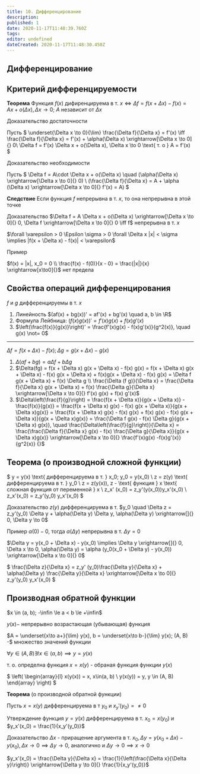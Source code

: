 ```yaml
---
title: 10. Дифференцирование
description: 
published: 1
date: 2020-11-17T11:48:39.760Z
tags: 
editor: undefined
dateCreated: 2020-11-17T11:48:30.450Z
---
```


## Дифференцирование

## Критерий дифференцируемости

**Теорема** Функция $f(x)$ дифиренцируема в т. $x \iff \Delta f = f(x + \Delta x) - f(x) = Ax + o(\Delta x), \Delta x \to 0$; $A$ независит от $\Delta x$

Доказательство достаточности

Пусть $
\underset{\Delta x \to 0}{\lim} \frac{\Delta f}{\Delta x} = f'(x) \iff \frac{\Delta f}{\Delta x} = f'(x) + \alpha(\Delta x) \xrightarrow[\Delta x \to 0]{} 0\\
\Delta f = f'(x) \Delta x + o(\Delta x), \Delta x \to 0 \text{ т. о } A = f'(x)
$

Доказательство необходимости

Пусть $
\Delta f = A\cdot \Delta x + o(\Delta x) \quad (\alpha(\Delta x) \xrightarrow[\Delta x \to 0]{} 0) \\
(\frac{\Delta f}{\Delta x} = A + \alpha (\Delta x) \xrightarrow[\Delta x \to 0]{} f'(x) = A)
$

**Следствие** Если функция $f$ непрерывна в т. $x$, то она непрерывна в этой точке

Доказательство $\Delta f = A \Delta x + o(\Delta x) \xrightarrow[\Delta x \to 0]{} 0, \Delta f \xrightarrow[\Delta x \to 0]{} 0 \iff f$ непрерывна в т. $x$

$\forall \varepsilon > 0 \Epsilon \sigma > 0 \forall \Delta x |x| < \sigma \implies |f(x + \Delta x) - f(x)| < \varepsilon$

Пример

$f(x) = |x|, x_0 = 0 \\
\frac{f(x) - f(0)}{x - 0} = \frac{|x|}{x} \xrightarrow[x\to0]{}$ нет предела

## Свойства операций дифференцирования

$f$ и $g$ дифференцируемы в т. $x$

1. Линейность $(af(x) + bg(x))' = af'(x) + bg'(x) \quad a, b \in \R$
2. Формула Лейбница: $(f(x)g(x))' = f'(x)g(x) + f(x)g'(x)$
3. $\left(\frac{f(x)}{g(x)}\right)' = \frac{f'(x)g(x) - f(x)g'(x)}{g^2(x)}, \quad g(x) \not= 0$

---

$\Delta f = f(x + \Delta x) - f(x); \Delta g = g(x + \Delta x) - g(x)$

1. $\Delta(af + bg) = a\Delta f + b \Delta g$
2. $\Delta(fg) = f(x + \Delta x) g(x + \Delta x) - f(x) g(x) = f(x + \Delta x) g(x + \Delta x) - f(x) g(x + \Delta x) + f(x)g(x + \Delta x) - f(x) g(x) = \Delta f g(x + \Delta x) + f(x) \Delta g \\
\frac{\Delta (f g)}{\Delta x} = \frac{\Delta f}{\Delta x} g(x + \Delta x) + f(x) \frac{\Delta g}{\Delta x} \xrightarrow[\Delta x \to 0]{} f'(x) g(x) + f(x) g'(x)$
3. $\Delta\left(\frac{f}{g}\right) = \frac{f(x + \Delta x)}{g(x + \Delta x)} - \frac{f(x)}{g(x)} = \frac{f(x + \Delta x) g(x) - f(x) g(x + \Delta x)}{g(x + \Delta x)g(x)} = \frac{f(x + \Delta x) g(x) - f(x) g(x) + f(x) g(x) - f(x) g(x + \Delta x)}{g(x + \Delta x)g(x)} = \frac{\Delta f g(x) - f(x) \Delta g}{g(x + \Delta x) g(x)}, \quad \frac{\Delta\left(\frac{f}{g}\right)}{\Delta x} = \frac{\frac{\Delta f}{\Delta x} g(x) - f(x) \frac{\Delta g}{\Delta x}}{g(x + \Delta x)g(x)} \xrightarrow[\Delta x \to 0]{} \frac{f'(x)g(x) -f(x)g'(x)}{g^2(x)} {}$

## Теорема (о производной сложной функции)

$
y = y(x) \text{ дифференцируема в т. } x_0; y_0 = y(x_0) \\
z = z(y) \text{ дифференцируема в т. } y_0 \\
z = z(y(x)), z - \text{ функция } x \text{ сложная функция от переменной } x \\
z_x' (x_0) = z_y'(y(x_0))y_x'(x_0) \\
z_x'(x_0) = z_y'(y_0) y_x'(x_0)
$

Доказательство $z(y)$ дифференцируема в т. $y_0 \quad \Delta z = z_y'(y_0) \Delta y + \alpha(\Delta y) \Delta y, \alpha(\Delta y) \xrightarrow[]{} 0, \Delta y \to 0$

Пример $\alpha(0) - 0$, тогда $\alpha(\Delta y)$ непрерывна в т. $\Delta y = 0$

$\Delta y = y(x_0 + \Delta x) - y(x_0) \implies \Delta y \xrightarrow[]{} 0, \Delta x \to 0, \alpha(\Delta y) = \alpha (y_0(x_0 + \Delta y) - y(x_0)) \xrightarrow[\Delta x \to 0]{} 0$

$
\frac{\Delta z}{\Delta x} = z_y' (y_0)\frac{\Delta y}{\Delta x} + \alpha(\Delta y) \frac{\Delta y}{\Delta x} \xrightarrow[\Delta x \to 0]{} z_y'(y_0) y_x'(x_0)
$

## Производная обратной функции
$x \in (a, b); -\infin \le a < b \le +\infin$

$y(x) -$ непрерывно возрастающая (убывающая) функция

$A = \underset{x\to a+}{\lim} y(x), b = \underset{x\to b-}{\lim} y(x); (A, B) -$ множество значений функции

$\forall y \in (A, B) \exists! x \in (a, b) \implies y = y(x)$

т. о. определна функция $x = x(y)$ - обраная функция функции $y(x)$

$
\left(
\begin{array}{l}
    x(y(x)) = x, x\in(a, b) \\
    y(x(y)) = y, y \in (A, B)
\end{array}
\right)
$

**Теорема** (о производной обратной функции)

Пусть $x = x(y)$ дифференцируема в т $y_0$ и $x_y'(y_0) = \not= 0$

Утверждение функция $y = y(x)$ дифференцируема в т. $x_0 = x(y_0)$ и $y_x'(x_0) = \frac{1}{x_y'(y_0)}$

Доказательство $\Delta x$ - приращение аргумента в т. $x_0, \Delta y = y(x_0 + \Delta x) - y(x_0), \Delta x \to 0 \implies \Delta y \to 0$, аналогично и $\Delta y \to 0 \implies x \to 0$

$y_x'(x_0) = \frac{\Delta y}{\Delta x} = \frac{1}{\left(\frac{\Delta x}{\Delta y}\right)} \xrightarrow[\Delta y \to 0]{} \frac{1}{x_y'(y_0)}$

